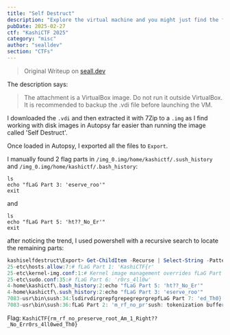 ```yaml
---
title: "Self Destruct"
description: "Explore the virtual machine and you might just find the flag. Or a surprise. Maybe...."
pubDate: 2025-02-27
ctf: "KashiCTF 2025"
category: "misc"
author: "sealldev"
section: "CTFs"
---
```


> Original Writeup on [seall.dev](https://seall.dev/posts/kashictf2025#self-destruct)

The description says:
> The attachment is a VirtualBox image. Do not run it outside VirtualBox. It is recommended to backup the .vdi file before launching the VM.

I downloaded the `.vdi` and then extracted it with 7Zip to a `.img` as I find working with disk images in Autopsy far easier than running the image called 'Self Destruct'.

Once loaded in Autopsy, I exported all the files to `Export`.

I manually found 2 flag parts in `/img_0.img/home/kashictf/.sush_history` and `/img_0.img/home/kashictf/.bash_history`:
```
ls
echo "fLaG Part 3: 'eserve_roo'"
exit
```

and 

```
ls
echo "fLaG Part 5: 'ht??_No_Er'"
exit
```


after noticing the trend, I used powershell with a recursive search to locate the remaining parts:
```powershell
kashiselfdestruct\Export> Get-ChildItem -Recurse | Select-String -Pattern "fLaG Part" -CaseSensitive:$false
25-etc\hosts.allow:7:# fLaG Part 1: 'KashiCTF{r'
25-etc\kernel-img.conf:1:# Kernel image management overrides fLaG Part 4: 't_Am_1_Rig'
25-etc\sudo.conf:35:# fLaG Part 6: 'r0rs_4ll0w'
4-home\kashictf\.bash_history:2:echo "fLaG Part 5: 'ht??_No_Er'"
4-home\kashictf\.sush_history:2:echo "fLaG Part 3: 'eserve_roo'"
7083-usr\bin\sush:34:lsdirvdirgrepfgrepegreprgrepfLaG Part 7: 'ed_Th0}'
7083-usr\bin\sush:36:fLaG Part 2: 'm_rf_no_pr'sush: tokenization buffer allocation errorsush: cd: no such file o
```

Flag: `KashiCTF{rm_rf_no_preserve_root_Am_1_Right??_No_Err0rs_4ll0wed_Th0}`
